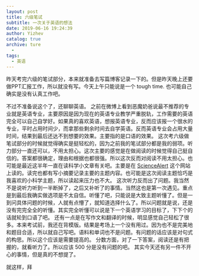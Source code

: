 ```yaml
---
layout: post
title: 六级笔试
subtitle: 一次关于英语的想法
date: 2019-06-16 19:24:39
author: Yizhev
catalog: true
archive: ture
  - 
tags:
  - 英语
---
```


昨天考完六级的笔试部分，本来就准备去写篇博客记录一下的。但是昨天晚上还要做PPT汇报工作，所以就没有写。今天上午只能说是一个 tough time. 也可能自己确实是没有认真工作吧。

 不过不准备说这个了，还聊聊英语。 之前在微博上看到恶魔奶爸说最不推荐的专业就是英语专业，主要原因是因为现在的英语专业教学严重脱轨，工作需要的英语完全可以自己自学好。如果真的喜欢英语，想报英语专业，反而应该报一个很水的专业，平时占用时间少，而拿那些剩余时间去自学英语。反而英语专业会占用大量时间，结果到最后还达不到想要的效果。主要指的是口语的效果。 这次考六级做笔试部分的时候就觉得确实是挺轻松的，因为之前我的笔试部分都是我的弱项。听力部分一直还可以，不用太担心。这次主要的感觉是在做阅读的时候觉得自己挺自信的。答案都很确定，理由和根据也都很强。所以这次反而对阅读不用太担心。也可能是最近这半年一直在读科学小文章有关吧。主要是在 [ScienceAlert](https://www.sciencealert.com/) 这个网站上读的。读完也都有写小摘要记录主要的主题内容。也可能是这次阅读主题恰巧是我喜欢的小科学主题，所以读起来压力也不大。 这次听力反而出了问题。我当然不是说听力听到一半断掉了，之后又补听了的事情。当然这也是第一次遇见。重点是到最后我确实做选项是不太自信。听懂了吧，只能说是大致主题听懂了。但是一到问具体问题的时候，人就有点懵了，就知道选择什么了。所以问题就是说，还是没有完完全全的听懂。其实完全听懂可以说是下一个英语学习的目标了，下下个的话就轮到口语了吧。 还有一点是在写作文和翻译的时候，明显感觉自己轻松了很多。本来考试前，我还在背模版。结果是考场上一个没有用过。因为也不是完美地和题目合适，所以就自己写吧。语料和单词也不是问题。有问题的话应该是对句式的构思。所以这个应该是需要提高的。 分数方面，对了一下答案，阅读还是有把握的，就看听力了。所以应该 500 分是没有问题的吧。 其实今天还有另一件不开心的事情，但是真的不想提了。

就这样，拜